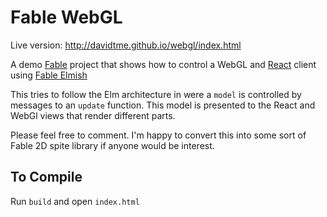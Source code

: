 # Fable WebGL

Live version: http://davidtme.github.io/webgl/index.html

A demo [Fable](https://github.com/fable-compiler/Fable) project that shows how to control a WebGL and [React](https://facebook.github.io/react/) client using [Fable Elmish](https://github.com/fable-compiler/fable-elmish)

This tries to follow the Elm architecture in were a `model` is controlled by messages to an `update` function.  This model is presented to the React and WebGl views that render different parts. 

Please feel free to comment.  I'm happy to convert this into some sort of Fable 2D spite library if anyone would be interest.

## To Compile

Run `build` and open `index.html`

